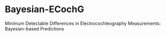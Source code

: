 # Bayesian-ECochG
Minimum Detectable Differences in Electrocochleography Measurements: Bayesian-based Predictions
